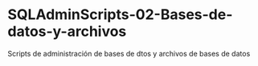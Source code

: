 # SQLAdminScripts-02-Bases-de-datos-y-archivos
Scripts de administración de bases de dtos y archivos de bases de datos
